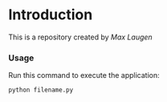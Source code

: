# Introduction


This is a repository created by *Max Laugen*


### Usage


Run this command to execute the application:


`python filename.py`

 
